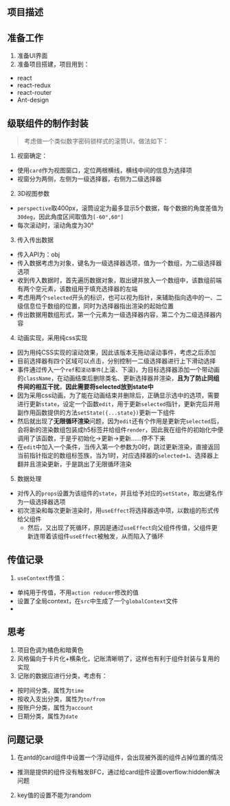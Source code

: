 ## 项目描述

## 准备工作
1. 准备UI界面
2. 准备项目搭建，项目用到：
  + react
  + react-redux
  + react-router
  + Ant-design

## 级联组件的制作封装
> 考虑做一个类似数字密码锁样式的滚筒UI，做法如下：
1. 视窗确定：
  + 使用`card`作为视图窗口，定位两根横线，横线中间的信息为选择项
  + 视窗分为两侧，左侧为一级选择器，右侧为二级选择器
2. 3D视图参数
  + `perspective`取400px，滚筒设定为最多显示5个数据，每个数据的角度差值为`30deg`，因此角度区间取值为`[-60°,60°]`
  + 每次滚动时，滚动角度为30°
3. 传入传出数据
  + 传入API为：obj
  + 传入数据考虑为对象，键名为一级选择器选项，值为一个数组，为二级选择器选项
  + 收到传入数据时，首先遍历数据对象，取出键并放入一个数组中，该数组前端有两个空元素，该数组用于填充选择器的左端
  + 考虑用两个`selected`开头的标识，也可以视为指针，来辅助指向选中的一、二级信息位于数组的位置，同时为选择器指出渲染的起始位置
  + 传出数据用数组形式，第一个元素为一级选择器内容，第二个为二级选择器内容
4. 动画实现，采用纯css实现
  + 因为用纯CSS实现的滚动效果，因此该版本无拖动滚动事件，考虑之后添加
  + 目前选择器有四个区域可以点击，分别控制一二级选择器进行上下滑动选择
  + 事件通过传入一个`ref`和`滚动事件`(上滚、下滚)，为目标选择器添加一个带动画的`className`，在动画结束后删除类名、更新选择器并渲染，**且为了防止同组件间的相互干扰**，**因此需要将selected放到state中**
  + 因为采用css动画，为了能在动画结束并删除后，正确显示选中的选项，需要进行更新`state`，设定一个函数`edit`，用于更新`selected`指针，更新完后并用副作用函数提供的方法`setState({...state})`更新一下组件
  + 然后就出现了**无限循环渲染**问题，因为`edit`还有个作用是更新完`selected`后，会将新的渲染数组包装成h5标签并给组件`render`，因此我在组件的初始化中便调用了该函数，于是乎初始化→更新→更新……停不下来
  + 在`edit`中加入一个条件，当传入第一个参数为0时，跳过更新渲染，直接返回当前指针指定的数组标签族，当为1时，对应选择器的`selected+1`、选择器上翻并且渲染更新，于是跳出了无限循环渲染
5. 数据处理
  + 对传入的`props`设置为该组件的`state`，并且给予对应的`setState`，取出键名作为一级选择器选项
  + 初次渲染和每次更新渲染时，用`useEffect`将选择器选中项，以数组的形式传给父组件
    +  然后，又出现了死循环，原因是通过`useEffect`向父组件传值，父组件更新连带着该组件`useEffect`被触发，从而陷入了循环

## 传值记录
1. `useContext`传值：
  + 单纯用于传值，不用`action reducer`修改的值
  + 设置了全局context，在`src`中生成了一个`globalContext`文件
  + 
## 思考
1. 项目色调为橘色和暗黄色
2. 风格偏向于卡片化+横条化，记账清晰明了，这样也有利于组件封装与复用的实现
3. 记账的数据应进行分类，考虑有：
  + 按时间分类，属性为`time`
  + 按收入支出分类，属性为`to/from`
  + 按账户分类，属性为`account`
  + 日期分类，属性为`date`

## 问题记录
1. 在antd的card组件中设置一个浮动组件，会出现被外面的组件占掉位置的情况
  + 推测是提供的组件没有触发BFC，通过给card组件设置overflow:hidden解决问题
2. key值的设置不能为random